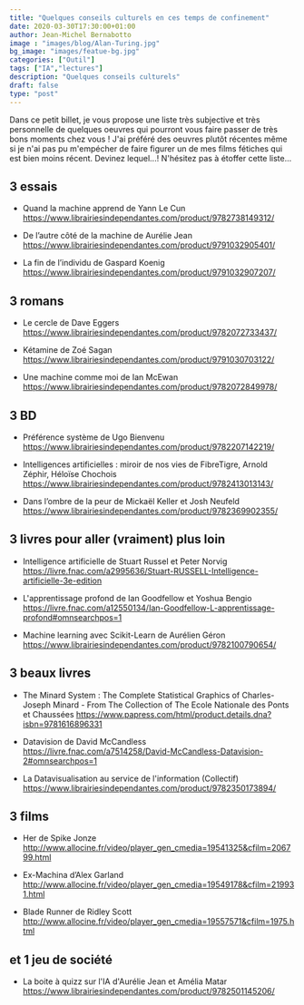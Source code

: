 ```yaml
---
title: "Quelques conseils culturels en ces temps de confinement"
date: 2020-03-30T17:30:00+01:00
author: Jean-Michel Bernabotto
image : "images/blog/Alan-Turing.jpg"
bg_image: "images/featue-bg.jpg"
categories: ["Outil"]
tags: ["IA","lectures"]
description: "Quelques conseils culturels"
draft: false
type: "post"
---
```


Dans ce petit billet, je vous propose une liste très subjective et très personnelle de quelques oeuvres qui pourront vous faire passer de très bons moments chez vous ! J'ai préféré des oeuvres plutôt récentes même si je n'ai pas pu m'empécher de faire figurer un de mes films fétiches qui est bien moins récent. Devinez lequel...! N'hésitez pas à étoffer cette liste...

## 3 essais ##

* Quand la machine apprend de Yann Le Cun <https://www.librairiesindependantes.com/product/9782738149312/>

* De l’autre côté de la machine de Aurélie Jean <https://www.librairiesindependantes.com/product/9791032905401/>

* La fin de l’individu de Gaspard Koenig <https://www.librairiesindependantes.com/product/9791032907207/>


## 3 romans ##

* Le cercle de Dave Eggers <https://www.librairiesindependantes.com/product/9782072733437/>

* Kétamine de Zoé Sagan <https://www.librairiesindependantes.com/product/9791030703122/>

* Une machine comme moi de Ian McEwan <https://www.librairiesindependantes.com/product/9782072849978/>


## 3 BD ##

* Préférence système de Ugo Bienvenu <https://www.librairiesindependantes.com/product/9782207142219/>

* Intelligences artificielles : miroir de nos vies de FibreTigre, Arnold Zéphir, Héloïse Chochois <https://www.librairiesindependantes.com/product/9782413013143/>

* Dans l’ombre de la peur de Mickaël Keller et Josh Neufeld <https://www.librairiesindependantes.com/product/9782369902355/>


## 3 livres pour aller (vraiment) plus loin ##

* Intelligence artificielle de Stuart Russel et Peter Norvig <https://livre.fnac.com/a2995636/Stuart-RUSSELL-Intelligence-artificielle-3e-edition>

* L'apprentissage profond de Ian Goodfellow et Yoshua Bengio <https://livre.fnac.com/a12550134/Ian-Goodfellow-L-apprentissage-profond#omnsearchpos=1>

* Machine learning avec Scikit-Learn de Aurélien Géron <https://www.librairiesindependantes.com/product/9782100790654/>


## 3 beaux livres ##

* The Minard System : The Complete Statistical Graphics of Charles-Joseph Minard - From The Collection of The Ecole Nationale des Ponts et Chaussées <https://www.papress.com/html/product.details.dna?isbn=9781616896331>

* Datavision de David McCandless <https://livre.fnac.com/a7514258/David-McCandless-Datavision-2#omnsearchpos=1>

* La Datavisualisation au service de l'information (Collectif) <https://www.librairiesindependantes.com/product/9782350173894/>

## 3 films ##

* Her de Spike Jonze <http://www.allocine.fr/video/player_gen_cmedia=19541325&cfilm=206799.html>

* Ex-Machina d’Alex Garland <http://www.allocine.fr/video/player_gen_cmedia=19549178&cfilm=219931.html>

* Blade Runner de Ridley Scott <http://www.allocine.fr/video/player_gen_cmedia=19557571&cfilm=1975.html>

## et 1 jeu de société ##

* La boite à quizz sur l'IA d'Aurélie Jean et Amélia Matar <https://www.librairiesindependantes.com/product/9782501145206/>